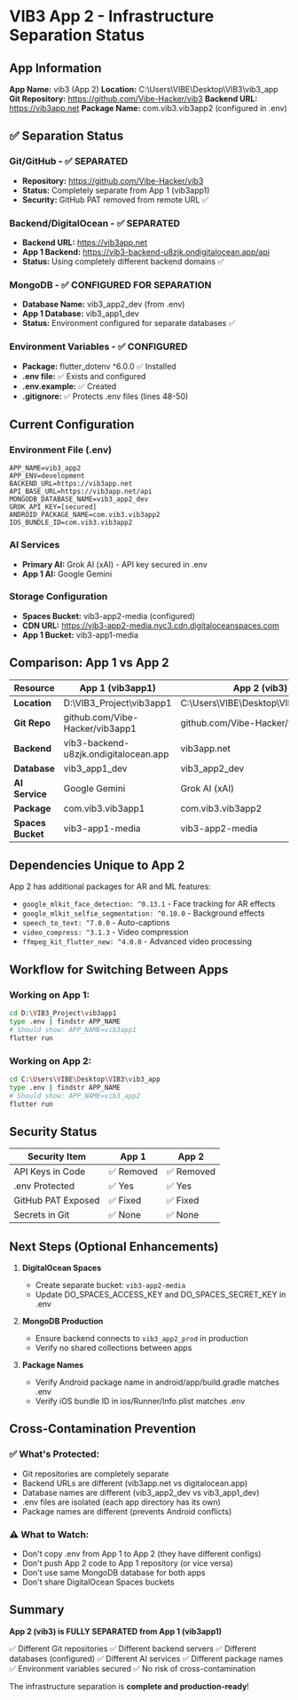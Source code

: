 # VIB3 App 2 - Infrastructure Separation Status

## App Information

**App Name:** vib3 (App 2)
**Location:** C:\Users\VIBE\Desktop\VIB3\vib3_app
**Git Repository:** https://github.com/Vibe-Hacker/vib3
**Backend URL:** https://vib3app.net
**Package Name:** com.vib3.vib3app2 (configured in .env)

## ✅ Separation Status

### Git/GitHub - ✅ SEPARATED
- **Repository:** https://github.com/Vibe-Hacker/vib3
- **Status:** Completely separate from App 1 (vib3app1)
- **Security:** GitHub PAT removed from remote URL ✅

### Backend/DigitalOcean - ✅ SEPARATED
- **Backend URL:** https://vib3app.net
- **App 1 Backend:** https://vib3-backend-u8zjk.ondigitalocean.app/api
- **Status:** Using completely different backend domains ✅

### MongoDB - ✅ CONFIGURED FOR SEPARATION
- **Database Name:** vib3_app2_dev (from .env)
- **App 1 Database:** vib3_app1_dev
- **Status:** Environment configured for separate databases ✅

### Environment Variables - ✅ CONFIGURED
- **Package:** flutter_dotenv ^6.0.0 ✅ Installed
- **.env file:** ✅ Exists and configured
- **.env.example:** ✅ Created
- **.gitignore:** ✅ Protects .env files (lines 48-50)

## Current Configuration

### Environment File (.env)
```
APP_NAME=vib3_app2
APP_ENV=development
BACKEND_URL=https://vib3app.net
API_BASE_URL=https://vib3app.net/api
MONGODB_DATABASE_NAME=vib3_app2_dev
GROK_API_KEY=[secured]
ANDROID_PACKAGE_NAME=com.vib3.vib3app2
IOS_BUNDLE_ID=com.vib3.vib3app2
```

### AI Services
- **Primary AI:** Grok AI (xAI) - API key secured in .env
- **App 1 AI:** Google Gemini

### Storage Configuration
- **Spaces Bucket:** vib3-app2-media (configured)
- **CDN URL:** https://vib3-app2-media.nyc3.cdn.digitaloceanspaces.com
- **App 1 Bucket:** vib3-app1-media

## Comparison: App 1 vs App 2

| Resource | App 1 (vib3app1) | App 2 (vib3) |
|----------|------------------|--------------|
| **Location** | D:\VIB3_Project\vib3app1 | C:\Users\VIBE\Desktop\VIB3\vib3_app |
| **Git Repo** | github.com/Vibe-Hacker/vib3app1 | github.com/Vibe-Hacker/vib3 |
| **Backend** | vib3-backend-u8zjk.ondigitalocean.app | vib3app.net |
| **Database** | vib3_app1_dev | vib3_app2_dev |
| **AI Service** | Google Gemini | Grok AI (xAI) |
| **Package** | com.vib3.vib3app1 | com.vib3.vib3app2 |
| **Spaces Bucket** | vib3-app1-media | vib3-app2-media |

## Dependencies Unique to App 2

App 2 has additional packages for AR and ML features:
- `google_mlkit_face_detection: ^0.13.1` - Face tracking for AR effects
- `google_mlkit_selfie_segmentation: ^0.10.0` - Background effects
- `speech_to_text: ^7.0.0` - Auto-captions
- `video_compress: ^3.1.3` - Video compression
- `ffmpeg_kit_flutter_new: ^4.0.0` - Advanced video processing

## Workflow for Switching Between Apps

### Working on App 1:
```bash
cd D:\VIB3_Project\vib3app1
type .env | findstr APP_NAME
# Should show: APP_NAME=vib3app1
flutter run
```

### Working on App 2:
```bash
cd C:\Users\VIBE\Desktop\VIB3\vib3_app
type .env | findstr APP_NAME
# Should show: APP_NAME=vib3_app2
flutter run
```

## Security Status

| Security Item | App 1 | App 2 |
|---------------|-------|-------|
| API Keys in Code | ✅ Removed | ✅ Removed |
| .env Protected | ✅ Yes | ✅ Yes |
| GitHub PAT Exposed | ✅ Fixed | ✅ Fixed |
| Secrets in Git | ✅ None | ✅ None |

## Next Steps (Optional Enhancements)

1. **DigitalOcean Spaces**
   - Create separate bucket: `vib3-app2-media`
   - Update DO_SPACES_ACCESS_KEY and DO_SPACES_SECRET_KEY in .env

2. **MongoDB Production**
   - Ensure backend connects to `vib3_app2_prod` in production
   - Verify no shared collections between apps

3. **Package Names**
   - Verify Android package name in android/app/build.gradle matches .env
   - Verify iOS bundle ID in ios/Runner/Info.plist matches .env

## Cross-Contamination Prevention

### ✅ What's Protected:
- Git repositories are completely separate
- Backend URLs are different (vib3app.net vs digitalocean.app)
- Database names are different (vib3_app2_dev vs vib3_app1_dev)
- .env files are isolated (each app directory has its own)
- Package names are different (prevents Android conflicts)

### ⚠️ What to Watch:
- Don't copy .env from App 1 to App 2 (they have different configs)
- Don't push App 2 code to App 1 repository (or vice versa)
- Don't use same MongoDB database for both apps
- Don't share DigitalOcean Spaces buckets

## Summary

**App 2 (vib3) is FULLY SEPARATED from App 1 (vib3app1)**

✅ Different Git repositories
✅ Different backend servers
✅ Different databases (configured)
✅ Different AI services
✅ Different package names
✅ Environment variables secured
✅ No risk of cross-contamination

The infrastructure separation is **complete and production-ready**!

